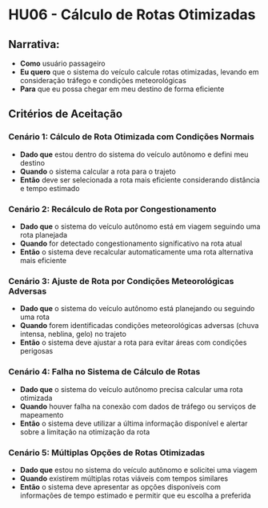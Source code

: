 # HU06 - Cálculo de Rotas Otimizadas

## Narrativa:

- **Como** usuário passageiro
- **Eu quero** que o sistema do veículo calcule rotas otimizadas, levando em consideração tráfego e condições meteorológicas
- **Para** que eu possa chegar em meu destino de forma eficiente

## Critérios de Aceitação

### Cenário 1: Cálculo de Rota Otimizada com Condições Normais

- **Dado que** estou dentro do sistema do veículo autônomo e defini meu destino
- **Quando** o sistema calcular a rota para o trajeto
- **Então** deve ser selecionada a rota mais eficiente considerando distância e tempo estimado

### Cenário 2: Recálculo de Rota por Congestionamento

- **Dado que** o sistema do veículo autônomo está em viagem seguindo uma rota planejada
- **Quando** for detectado congestionamento significativo na rota atual
- **Então** o sistema deve recalcular automaticamente uma rota alternativa mais eficiente

### Cenário 3: Ajuste de Rota por Condições Meteorológicas Adversas

- **Dado que** o sistema do veículo autônomo está planejando ou seguindo uma rota
- **Quando** forem identificadas condições meteorológicas adversas (chuva intensa, neblina, gelo) no trajeto
- **Então** o sistema deve ajustar a rota para evitar áreas com condições perigosas

### Cenário 4: Falha no Sistema de Cálculo de Rotas

- **Dado que** o sistema do veículo autônomo precisa calcular uma rota otimizada
- **Quando** houver falha na conexão com dados de tráfego ou serviços de mapeamento
- **Então** o sistema deve utilizar a última informação disponível e alertar sobre a limitação na otimização da rota

### Cenário 5: Múltiplas Opções de Rotas Otimizadas

- **Dado que** estou no sistema do veículo autônomo e solicitei uma viagem
- **Quando** existirem múltiplas rotas viáveis com tempos similares
- **Então** o sistema deve apresentar as opções disponíveis com informações de tempo estimado e permitir que eu escolha a preferida